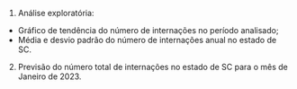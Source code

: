 1. Análise exploratória:
- Gráfico de tendência do número de internações no período analisado;
- Média e desvio padrão do número de internações anual no estado de SC.
2. Previsão do número total de internações no estado de SC para o mês de Janeiro de 2023.
